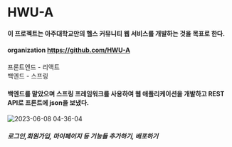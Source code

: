 # HWU-A

#### 이 프로젝트는 아주대학교만의 헬스 커뮤니티 웹 서비스를 개발하는 것을 목표로 한다.  
#### organization https://github.com/HWU-A
프론트엔드 - 리액트   
백엔드 - 스프링   
   
   
   
#### 백엔드를 맡았으며 스프링 프레임워크를 사용하여 웹 애플리케이션을 개발하고 REST API로 프론트에 json을 보냈다. 
![2023-06-08 04-36-04](https://github.com/BaxDailyGit/HWU-A/assets/99312529/84480e10-2a3e-4366-9993-5dac1be95291)

#####  로그인,회원가입, 마이페이지 등 기능들 추가하기, 배포하기
